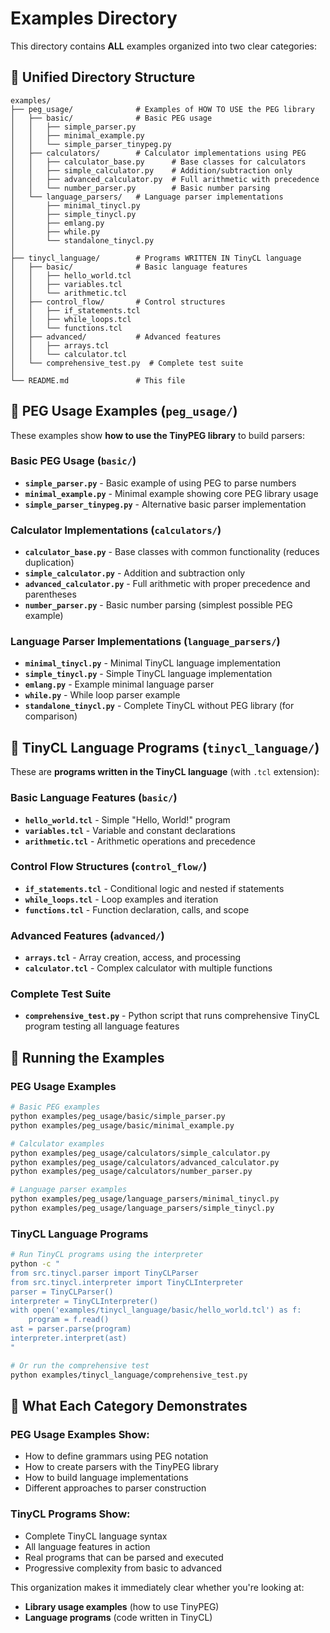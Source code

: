 # Examples Directory

This directory contains **ALL** examples organized into two clear categories:

## 📁 Unified Directory Structure

```
examples/
├── peg_usage/              # Examples of HOW TO USE the PEG library
│   ├── basic/              # Basic PEG usage
│   │   ├── simple_parser.py
│   │   ├── minimal_example.py
│   │   └── simple_parser_tinypeg.py
│   ├── calculators/        # Calculator implementations using PEG
│   │   ├── calculator_base.py      # Base classes for calculators
│   │   ├── simple_calculator.py    # Addition/subtraction only
│   │   ├── advanced_calculator.py  # Full arithmetic with precedence
│   │   └── number_parser.py        # Basic number parsing
│   └── language_parsers/   # Language parser implementations
│       ├── minimal_tinycl.py
│       ├── simple_tinycl.py
│       ├── emlang.py
│       ├── while.py
│       └── standalone_tinycl.py
│
├── tinycl_language/        # Programs WRITTEN IN TinyCL language
│   ├── basic/              # Basic language features
│   │   ├── hello_world.tcl
│   │   ├── variables.tcl
│   │   └── arithmetic.tcl
│   ├── control_flow/       # Control structures
│   │   ├── if_statements.tcl
│   │   ├── while_loops.tcl
│   │   └── functions.tcl
│   ├── advanced/           # Advanced features
│   │   ├── arrays.tcl
│   │   └── calculator.tcl
│   └── comprehensive_test.py  # Complete test suite
│
└── README.md               # This file
```

## 🚀 PEG Usage Examples (`peg_usage/`)

These examples show **how to use the TinyPEG library** to build parsers:

### Basic PEG Usage (`basic/`)
- **`simple_parser.py`** - Basic example of using PEG to parse numbers
- **`minimal_example.py`** - Minimal example showing core PEG library usage
- **`simple_parser_tinypeg.py`** - Alternative basic parser implementation

### Calculator Implementations (`calculators/`)
- **`calculator_base.py`** - Base classes with common functionality (reduces duplication)
- **`simple_calculator.py`** - Addition and subtraction only
- **`advanced_calculator.py`** - Full arithmetic with proper precedence and parentheses
- **`number_parser.py`** - Basic number parsing (simplest possible PEG example)

### Language Parser Implementations (`language_parsers/`)
- **`minimal_tinycl.py`** - Minimal TinyCL language implementation
- **`simple_tinycl.py`** - Simple TinyCL language implementation
- **`emlang.py`** - Example minimal language parser
- **`while.py`** - While loop parser example
- **`standalone_tinycl.py`** - Complete TinyCL without PEG library (for comparison)

## 📝 TinyCL Language Programs (`tinycl_language/`)

These are **programs written in the TinyCL language** (with `.tcl` extension):

### Basic Language Features (`basic/`)
- **`hello_world.tcl`** - Simple "Hello, World!" program
- **`variables.tcl`** - Variable and constant declarations
- **`arithmetic.tcl`** - Arithmetic operations and precedence

### Control Flow Structures (`control_flow/`)
- **`if_statements.tcl`** - Conditional logic and nested if statements
- **`while_loops.tcl`** - Loop examples and iteration
- **`functions.tcl`** - Function declaration, calls, and scope

### Advanced Features (`advanced/`)
- **`arrays.tcl`** - Array creation, access, and processing
- **`calculator.tcl`** - Complex calculator with multiple functions

### Complete Test Suite
- **`comprehensive_test.py`** - Python script that runs comprehensive TinyCL program testing all language features

## 🏃 Running the Examples

### PEG Usage Examples
```bash
# Basic PEG examples
python examples/peg_usage/basic/simple_parser.py
python examples/peg_usage/basic/minimal_example.py

# Calculator examples
python examples/peg_usage/calculators/simple_calculator.py
python examples/peg_usage/calculators/advanced_calculator.py
python examples/peg_usage/calculators/number_parser.py

# Language parser examples
python examples/peg_usage/language_parsers/minimal_tinycl.py
python examples/peg_usage/language_parsers/simple_tinycl.py
```

### TinyCL Language Programs
```bash
# Run TinyCL programs using the interpreter
python -c "
from src.tinycl.parser import TinyCLParser
from src.tinycl.interpreter import TinyCLInterpreter
parser = TinyCLParser()
interpreter = TinyCLInterpreter()
with open('examples/tinycl_language/basic/hello_world.tcl') as f:
    program = f.read()
ast = parser.parse(program)
interpreter.interpret(ast)
"

# Or run the comprehensive test
python examples/tinycl_language/comprehensive_test.py
```

## 🎯 What Each Category Demonstrates

### PEG Usage Examples Show:
- How to define grammars using PEG notation
- How to create parsers with the TinyPEG library
- How to build language implementations
- Different approaches to parser construction

### TinyCL Programs Show:
- Complete TinyCL language syntax
- All language features in action
- Real programs that can be parsed and executed
- Progressive complexity from basic to advanced

This organization makes it immediately clear whether you're looking at:
- **Library usage examples** (how to use TinyPEG)
- **Language programs** (code written in TinyCL)
